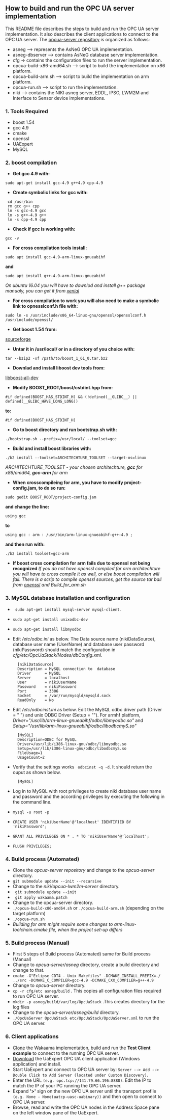## How to build and run the OPC UA server implementation ##

This README file describes the steps to build and run the  OPC UA server implementation. It also describes the client applications to connect to the OPC UA server. The [opcua-server repository](https://redmine.ivesk.hs-offenburg.de/projects/niki4-0/repository) is organized as follows:

- asneg --> represents the AsNeG OPC UA implementation.
- asneg-dbserver --> contains AsNeG database server implementation.
- cfg -> contains the configuration files to run the server implementation.
- opcua-build-x86-amd64.sh --> script to build the implementation on x86 platform.
- opcua-build-arm.sh --> script to build the implementation on arm platform.
- opcua-run.sh --> script to run the implementation.
- niki --> contains the NIKI asneg server, EDDL, IPSO, LWM2M and Interface to Sensor device implementations.

### 1. Tools Required ###

- boost 1.54 
- gcc 4.9
- cmake 
- openssl 
- UAExpert
- MySQL

### 2. boost compilation ### 

- **Get gcc 4.9 with:** 

 ``sudo apt-get install gcc-4.9 g++4.9 cpp-4.9``

- **Create symbolic links for gcc with:**
```
 cd /usr/bin
 rm gcc g++ cpp
 ln -s gcc-4.9 gcc
 ln -s g++-4.9 g++
 ln -s cpp-4.9 cpp
```

- **Check if gcc is working with:**

 ``gcc -v``

- **For cross compilation tools install:**

``sudo apt install gcc-4.9-arm-linux-gnueabihf``

**and**
 
``sudo apt install g++-4.9-arm-linux-gnueabihf``

*On ubuntu 16.04 you will have to downlod and install g++ package manualy, you can get it from [xenial](https://packages.ubuntu.com/xenial/amd64/g++-4.9-arm-linux-gnueabihf/download)*

- **For cross compilation to work you will also need to make a symbolic link to opnesslconf.h file with:**

``sudo ln -s /usr/include/x86_64-linux-gnu/openssl/opensslconf.h /usr/include/openssl/``

- **Get boost 1.54 from:**

[sourceforge](https://sourceforge.net/projects/boost/files/boost/1.54.0/boost_1_54_0.tar.bz2/download) 

- **Untar it in /usr/local/ or in a directory of you choice with:**

 ``tar --bzip2 -xf /path/to/boost_1_61_0.tar.bz2``

- **Downlad and install liboost dev tools from:**

[libboost-all-dev](https://launchpad.net/ubuntu/trusty/amd64/libboost-all-dev/1.54.0.1ubuntu1)

- **Modify BOOST_ROOT/boost/cstdint.hpp from:**

 ``#if defined(BOOST_HAS_STDINT_H) && (!defined(__GLIBC__) || defined(__GLIBC_HAVE_LONG_LONG))``

**to:**

 ``#if defined(BOOST_HAS_STDINT_H)``

- **Go to boost directory and run bootstrap.sh with:**

 ``./bootstrap.sh --prefix=/usr/local/ --toolset=gcc`` 

- **Build and install boost libraries with:**

 ``./b2 install --toolset=ARCHITECHTURE_TOOLSET --target-os=linux``

*ARCHITECHTURE_TOOLSET - your chosen architechture, **gcc** for x86/amd64, **gcc-arm** for arm*

- **When crosscompileing for arm, you have to modify project-config.jam, to do so run:** 

`` sudo gedit BOOST_ROOT/project-config.jam `` 

**and change the line:** 

``using gcc`` 

**to** 

``using gcc : arm : /usr/bin/arm-linux-gnueabihf-g++-4.9 ;`` 

**and then run with:**

``./b2 install toolset=gcc-arm``

- **If boost cross compilation for arm fails due to openssl not being recognized** 
*If you do not have openssl compiled for arm architechture you will have to cross compile it as well, or else boost compilation will fail. There is a scrip to compile openssl sources, get the source tar ball from [openssl](https://www.openssl.org/source/) and Build_for_arm.sh*

### 3. MySQL database installation and configuration ###

* `` sudo apt-get install mysql-server mysql-client``.
* ``sudo apt-get install unixodbc-dev``
* ``sudo apt-get install libmyodbc``
* Edit */etc/odbc.ini* as below. The Data source name (nikiDataSource), database user name (UserName) and database user password (nikiPassword) should match the configuration in *cfg/etc/OpcUaStack/Nodes/dbConfig.xml*.

		[nikiDataSource]
		Description = MySQL connection to  database
		Driver      = MySQL
		Server      = localhost
		User        = nikiUserName
		Password    = nikiPassword
		Port        = 3306
		Socket      = /var/run/mysqld/mysqld.sock
		ReadOnly    = No


* Edit */etc/odbcinst.ini* as below. Edit the MySQL odbc driver path (Driver = " ") and unix ODBC Driver (Setup = ""). For armhf platform, *Driver="/usr/lib/arm-linux-gnueabihf/odbc/libmyodbc.so"* and *Setup="/usr/lib/arm-linux-gnueabihf/odbc/libodbcmyS.so"*

		[MySQL]
		Description=ODBC for MySQL
		Driver=/usr/lib/i386-linux-gnu/odbc/libmyodbc.so
		Setup=/usr/lib/i386-linux-gnu/odbc/libodbcmyS.so
		FileUsage=1
		UsageCount=2

* Verify that the settings works `` odbcinst -q -d``. It should return the ouput as shown below.

		[MySQL]

* Log in to MySQL with root privileges to create niki database user name and password and the according  privileges by executing the following in the command line.
* ``mysql -u root -p``
* ``CREATE USER 'nikiUserName'@'localhost' IDENTIFIED BY 'nikiPassword';``
* ``GRANT ALL PRIVILEGES ON * . * TO 'nikiUserName'@'localhost';``
* ``FLUSH PRIVILEGES;``

### 4. Build process (Automated) ###

 * Clone the *opcua-server repository* and change to the *opcua-server* directory.
 * ``git submodule update --init --recursive``
 * Change to the *niki/opcua-lwm2m-server* directory.
 * `` git submodule update --init``
 * `` git apply wakaama.patch``
 * Change to the opcua-server directory.
 *  ``./opcua-build-x86-amd64.sh`` or  ``./opcua-build-arm.sh`` (depending on the target platform)
 * ``./opcua-run.sh``
 * *Building for arm might require some changes to arm-linux-toolchain.cmake file, when the project set-up differs*

### 5. Build process (Manual) ###

 * First 5 steps of Build process (Automated) same for Build process (Manual)
 * Change to *opcua-server/asneg* directory, create a build directory and change to that.
 * ``cmake -G"Eclipse CDT4 - Unix Makefiles" -DCMAKE_INSTALL_PREFIX=./ ../src -DCMAKE_C_COMPILER=gcc-4.9 -DCMAKE_CXX_COMPILER=g++-4.9``
 * Change to *opcua-server* directory.
 * ``cp -r cfg/etc asneg/build``  . This copies all configuration files required to run OPC UA server.
 * ``mkdir -p asneg/build/var/log/OpcUaStack``  .This creates directory for the log files
 * Change to the *opcua-server/asneg/build* directory.
 * ``./OpcUaServer OpcUaStack etc/OpcUaStack/OpcUaServer.xml`` to run the OPC UA server.


### 6. Client applications ###

 * [Clone](https://github.com/eclipse/wakaama) the Wakaama implementation, build and run the **Test Client example** to connect to the running OPC UA server.
 * [Download](https://redmine.ivesk.hs-offenburg.de/projects/niki4-0/files) the UaExpert OPC UA client application (Windows application) and install.
 * Start UaExpert and connect to OPC UA server by: `Server --> Add --> Double Click to Add Server (located under Custom Discovery)`.
 * Enter the URL `(e.g. opc.tcp://141.79.66.196:8888)`. Edit the IP to match the IP of your PC running the OPC UA server.
 * Expand **'>'** sign on the new OPC UA server until the transport profile `(e.g. None - None(uatcp-uasc-uabinary))` and then open to connect to OPC UA server.
 * Browse, read and write the OPC UA nodes in the Address Space pane on the left window pane of the UaExpert.
